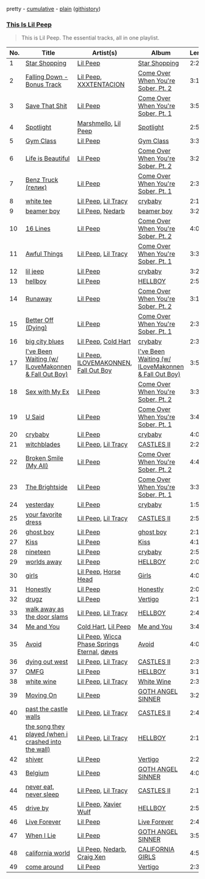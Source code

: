 pretty - [cumulative](/playlists/cumulative/This%20Is%20Lil%20Peep.md) - [plain](/playlists/plain/37i9dQZF1DZ06evO1kxsTC) ([githistory](https://github.githistory.xyz/tg-z/spotify-playlist-archive/blob/main/playlists/plain/37i9dQZF1DZ06evO1kxsTC))

### [This Is Lil Peep](https://open.spotify.com/playlist/37i9dQZF1DZ06evO1kxsTC)

> This is Lil Peep. The essential tracks, all in one playlist.

| No. | Title | Artist(s) | Album | Length |
|---|---|---|---|---|
| 1 | [Star Shopping](https://open.spotify.com/track/30bqVoKjX479ab90a8Pafp) | [Lil Peep](https://open.spotify.com/artist/2kCcBybjl3SAtIcwdWpUe3) | [Star Shopping](https://open.spotify.com/album/1dEpGPZONvmwYlE2jDOWOM) | 2:22 |
| 2 | [Falling Down - Bonus Track](https://open.spotify.com/track/4jvjzW7Hm0yK4LvvE0Paz9) | [Lil Peep](https://open.spotify.com/artist/2kCcBybjl3SAtIcwdWpUe3), [XXXTENTACION](https://open.spotify.com/artist/15UsOTVnJzReFVN1VCnxy4) | [Come Over When You're Sober, Pt. 2](https://open.spotify.com/album/52JymrguPgkmmwLaWIusst) | 3:16 |
| 3 | [Save That Shit](https://open.spotify.com/track/0S0vWvyZ6Rc79TXkWxT9QA) | [Lil Peep](https://open.spotify.com/artist/2kCcBybjl3SAtIcwdWpUe3) | [Come Over When You're Sober, Pt. 1](https://open.spotify.com/album/33TJ52PuwenGmysJrwMGCe) | 3:51 |
| 4 | [Spotlight](https://open.spotify.com/track/6VrCmhRBFnuGKmtNfk4jDs) | [Marshmello](https://open.spotify.com/artist/64KEffDW9EtZ1y2vBYgq8T), [Lil Peep](https://open.spotify.com/artist/2kCcBybjl3SAtIcwdWpUe3) | [Spotlight](https://open.spotify.com/album/2oQFjuVpdWJWfjRXIKUKCn) | 2:57 |
| 5 | [Gym Class](https://open.spotify.com/track/08AJ0xQv5LRZsvXf1Jkr2y) | [Lil Peep](https://open.spotify.com/artist/2kCcBybjl3SAtIcwdWpUe3) | [Gym Class](https://open.spotify.com/album/7x2DtmX7i1KTiZ5v0rUoeH) | 3:37 |
| 6 | [Life is Beautiful](https://open.spotify.com/track/5rYpwP1dHWGVMrSZbTmt3e) | [Lil Peep](https://open.spotify.com/artist/2kCcBybjl3SAtIcwdWpUe3) | [Come Over When You're Sober, Pt. 2](https://open.spotify.com/album/52JymrguPgkmmwLaWIusst) | 3:27 |
| 7 | [Benz Truck (гелик)](https://open.spotify.com/track/3kBD2xHIqKWXjLAGidDTSz) | [Lil Peep](https://open.spotify.com/artist/2kCcBybjl3SAtIcwdWpUe3) | [Come Over When You're Sober, Pt. 1](https://open.spotify.com/album/33TJ52PuwenGmysJrwMGCe) | 2:39 |
| 8 | [white tee](https://open.spotify.com/track/6KjkgYu4mjsMVYy4aCzyw6) | [Lil Peep](https://open.spotify.com/artist/2kCcBybjl3SAtIcwdWpUe3), [Lil Tracy](https://open.spotify.com/artist/5g63iWaMJ2UrkZMkCC8dMi) | [crybaby](https://open.spotify.com/album/6ay4qFjg5VgZFqJmiGcIIm) | 2:12 |
| 9 | [beamer boy](https://open.spotify.com/track/7hf89cT5FEmLV5E9fjrjG7) | [Lil Peep](https://open.spotify.com/artist/2kCcBybjl3SAtIcwdWpUe3), [Nedarb](https://open.spotify.com/artist/1VKWlHqcqwmU9CGKkJR09R) | [beamer boy](https://open.spotify.com/album/69nnJOr40uKMOFvB1sSKLp) | 3:23 |
| 10 | [16 Lines](https://open.spotify.com/track/6akBF8JWM8lrpqejdwIfYI) | [Lil Peep](https://open.spotify.com/artist/2kCcBybjl3SAtIcwdWpUe3) | [Come Over When You're Sober, Pt. 2](https://open.spotify.com/album/52JymrguPgkmmwLaWIusst) | 4:04 |
| 11 | [Awful Things](https://open.spotify.com/track/7Hr2XoaGpIMKbNXCZDZ3le) | [Lil Peep](https://open.spotify.com/artist/2kCcBybjl3SAtIcwdWpUe3), [Lil Tracy](https://open.spotify.com/artist/5g63iWaMJ2UrkZMkCC8dMi) | [Come Over When You're Sober, Pt. 1](https://open.spotify.com/album/33TJ52PuwenGmysJrwMGCe) | 3:34 |
| 12 | [lil jeep](https://open.spotify.com/track/5OXPfNGyUDTMOSaGhbAvOr) | [Lil Peep](https://open.spotify.com/artist/2kCcBybjl3SAtIcwdWpUe3) | [crybaby](https://open.spotify.com/album/6ay4qFjg5VgZFqJmiGcIIm) | 3:23 |
| 13 | [hellboy](https://open.spotify.com/track/2YGHCHkWTbtCUTjL0LUXtx) | [Lil Peep](https://open.spotify.com/artist/2kCcBybjl3SAtIcwdWpUe3) | [HELLBOY](https://open.spotify.com/album/3PGFdp8MUJ25eJjUl0O58X) | 2:57 |
| 14 | [Runaway](https://open.spotify.com/track/1FBi1YWCAxlRmfuUbMINqO) | [Lil Peep](https://open.spotify.com/artist/2kCcBybjl3SAtIcwdWpUe3) | [Come Over When You're Sober, Pt. 2](https://open.spotify.com/album/52JymrguPgkmmwLaWIusst) | 3:12 |
| 15 | [Better Off (Dying)](https://open.spotify.com/track/1tlrTC3x7viJ1U30oOFGdF) | [Lil Peep](https://open.spotify.com/artist/2kCcBybjl3SAtIcwdWpUe3) | [Come Over When You're Sober, Pt. 1](https://open.spotify.com/album/33TJ52PuwenGmysJrwMGCe) | 2:34 |
| 16 | [big city blues](https://open.spotify.com/track/1IX9zu7Ciqf1k48IyPLruN) | [Lil Peep](https://open.spotify.com/artist/2kCcBybjl3SAtIcwdWpUe3), [Cold Hart](https://open.spotify.com/artist/1fsCfvdiomqjKJFR6xI8e4) | [crybaby](https://open.spotify.com/album/6ay4qFjg5VgZFqJmiGcIIm) | 2:35 |
| 17 | [I've Been Waiting (w/ ILoveMakonnen & Fall Out Boy)](https://open.spotify.com/track/2v5JTeM6hSmi5wWy7jiwrI) | [Lil Peep](https://open.spotify.com/artist/2kCcBybjl3SAtIcwdWpUe3), [ILOVEMAKONNEN](https://open.spotify.com/artist/3aGFCoR8xGN6DKwvdzeSja), [Fall Out Boy](https://open.spotify.com/artist/4UXqAaa6dQYAk18Lv7PEgX) | [I've Been Waiting (w/ ILoveMakonnen & Fall Out Boy)](https://open.spotify.com/album/4BQUTZlR3OMrBorJo1ahoY) | 3:53 |
| 18 | [Sex with My Ex](https://open.spotify.com/track/0H1Had94fszD13qsFsP1U5) | [Lil Peep](https://open.spotify.com/artist/2kCcBybjl3SAtIcwdWpUe3) | [Come Over When You're Sober, Pt. 2](https://open.spotify.com/album/52JymrguPgkmmwLaWIusst) | 3:33 |
| 19 | [U Said](https://open.spotify.com/track/3F42FHouOY59SnSsyD2TAX) | [Lil Peep](https://open.spotify.com/artist/2kCcBybjl3SAtIcwdWpUe3) | [Come Over When You're Sober, Pt. 1](https://open.spotify.com/album/33TJ52PuwenGmysJrwMGCe) | 3:44 |
| 20 | [crybaby](https://open.spotify.com/track/6w1k5KDajzJSqPJzMYsQhA) | [Lil Peep](https://open.spotify.com/artist/2kCcBybjl3SAtIcwdWpUe3) | [crybaby](https://open.spotify.com/album/6ay4qFjg5VgZFqJmiGcIIm) | 4:07 |
| 21 | [witchblades](https://open.spotify.com/track/5GLW3IBX8Nhsup4bBLyGxa) | [Lil Peep](https://open.spotify.com/artist/2kCcBybjl3SAtIcwdWpUe3), [Lil Tracy](https://open.spotify.com/artist/5g63iWaMJ2UrkZMkCC8dMi) | [CASTLES II](https://open.spotify.com/album/4PBXjrqtjZmYtt37kB7px5) | 2:29 |
| 22 | [Broken Smile (My All)](https://open.spotify.com/track/1BCBBO8VUEFOb6RBct4XDp) | [Lil Peep](https://open.spotify.com/artist/2kCcBybjl3SAtIcwdWpUe3) | [Come Over When You're Sober, Pt. 2](https://open.spotify.com/album/52JymrguPgkmmwLaWIusst) | 4:40 |
| 23 | [The Brightside](https://open.spotify.com/track/4DbnKBddcHUHbYpidc36AT) | [Lil Peep](https://open.spotify.com/artist/2kCcBybjl3SAtIcwdWpUe3) | [Come Over When You're Sober, Pt. 1](https://open.spotify.com/album/33TJ52PuwenGmysJrwMGCe) | 3:36 |
| 24 | [yesterday](https://open.spotify.com/track/1oZX407PWkU5ETtmRy3zL8) | [Lil Peep](https://open.spotify.com/artist/2kCcBybjl3SAtIcwdWpUe3) | [crybaby](https://open.spotify.com/album/6ay4qFjg5VgZFqJmiGcIIm) | 1:52 |
| 25 | [your favorite dress](https://open.spotify.com/track/1i5VGJwl7gFw0hQP4dVDgK) | [Lil Peep](https://open.spotify.com/artist/2kCcBybjl3SAtIcwdWpUe3), [Lil Tracy](https://open.spotify.com/artist/5g63iWaMJ2UrkZMkCC8dMi) | [CASTLES II](https://open.spotify.com/album/4PBXjrqtjZmYtt37kB7px5) | 2:57 |
| 26 | [ghost boy](https://open.spotify.com/track/19LvG1Uqsk9KyRRYhLC8Ib) | [Lil Peep](https://open.spotify.com/artist/2kCcBybjl3SAtIcwdWpUe3) | [ghost boy](https://open.spotify.com/album/3Dj0FGMTvrHnxr4iajMDpK) | 2:10 |
| 27 | [Kiss](https://open.spotify.com/track/4J3FltfCktHfD9iPCneDGy) | [Lil Peep](https://open.spotify.com/artist/2kCcBybjl3SAtIcwdWpUe3) | [Kiss](https://open.spotify.com/album/0l6H93Pb31M3f5O1Q2bTGQ) | 4:10 |
| 28 | [nineteen](https://open.spotify.com/track/03XjE0nqkkQvktjlRXmsV6) | [Lil Peep](https://open.spotify.com/artist/2kCcBybjl3SAtIcwdWpUe3) | [crybaby](https://open.spotify.com/album/6ay4qFjg5VgZFqJmiGcIIm) | 2:57 |
| 29 | [worlds away](https://open.spotify.com/track/2JfV8E7wsD7eVY5wr69teC) | [Lil Peep](https://open.spotify.com/artist/2kCcBybjl3SAtIcwdWpUe3) | [HELLBOY](https://open.spotify.com/album/3PGFdp8MUJ25eJjUl0O58X) | 2:06 |
| 30 | [girls](https://open.spotify.com/track/6Z1KNUrW7f6oo97w8BNom7) | [Lil Peep](https://open.spotify.com/artist/2kCcBybjl3SAtIcwdWpUe3), [Horse Head](https://open.spotify.com/artist/0LBfcXnrLErD1afLyzB2xA) | [Girls](https://open.spotify.com/album/5pCeiX9Lt49piaapX5l8RH) | 4:00 |
| 31 | [Honestly](https://open.spotify.com/track/6pVVLXvKIzcOBj7uvoqU9g) | [Lil Peep](https://open.spotify.com/artist/2kCcBybjl3SAtIcwdWpUe3) | [Honestly](https://open.spotify.com/album/5fAaY4BwcPHRSg3TEcAFg4) | 2:08 |
| 32 | [drugz](https://open.spotify.com/track/3aWX8DMLmQCOGx6cHMPr6V) | [Lil Peep](https://open.spotify.com/artist/2kCcBybjl3SAtIcwdWpUe3) | [Vertigo](https://open.spotify.com/album/7LtyHC1cjcnVQTYWSgFddT) | 2:19 |
| 33 | [walk away as the door slams](https://open.spotify.com/track/5vJMWciCIDG0R5gLZLF8DC) | [Lil Peep](https://open.spotify.com/artist/2kCcBybjl3SAtIcwdWpUe3), [Lil Tracy](https://open.spotify.com/artist/5g63iWaMJ2UrkZMkCC8dMi) | [HELLBOY](https://open.spotify.com/album/3PGFdp8MUJ25eJjUl0O58X) | 2:40 |
| 34 | [Me and You](https://open.spotify.com/track/3f1ChZHm6v4KdUaEW5y5qd) | [Cold Hart](https://open.spotify.com/artist/1fsCfvdiomqjKJFR6xI8e4), [Lil Peep](https://open.spotify.com/artist/2kCcBybjl3SAtIcwdWpUe3) | [Me and You](https://open.spotify.com/album/4M2UFUU2fSUeD3fn3jxIvd) | 3:44 |
| 35 | [Avoid](https://open.spotify.com/track/1Cx37RLHtu6ZWA0W1uGkai) | [Lil Peep](https://open.spotify.com/artist/2kCcBybjl3SAtIcwdWpUe3), [Wicca Phase Springs Eternal](https://open.spotify.com/artist/70AkqfU43ou9hFxJZTDt7A), [døves](https://open.spotify.com/artist/7MdYtdLOSFdHTFfM4TU2bf) | [Avoid](https://open.spotify.com/album/7yTL4lZGyGBv8VVT9FNR35) | 4:00 |
| 36 | [dying out west](https://open.spotify.com/track/4HOpXqs8bTeQRXJG8IwvKt) | [Lil Peep](https://open.spotify.com/artist/2kCcBybjl3SAtIcwdWpUe3), [Lil Tracy](https://open.spotify.com/artist/5g63iWaMJ2UrkZMkCC8dMi) | [CASTLES II](https://open.spotify.com/album/4PBXjrqtjZmYtt37kB7px5) | 2:32 |
| 37 | [OMFG](https://open.spotify.com/track/0EPLdgfGTsdcf7ygd8ChoZ) | [Lil Peep](https://open.spotify.com/artist/2kCcBybjl3SAtIcwdWpUe3) | [HELLBOY](https://open.spotify.com/album/3PGFdp8MUJ25eJjUl0O58X) | 3:17 |
| 38 | [white wine](https://open.spotify.com/track/3Q241k92c1I5sqKbdw6Ujb) | [Lil Peep](https://open.spotify.com/artist/2kCcBybjl3SAtIcwdWpUe3), [Lil Tracy](https://open.spotify.com/artist/5g63iWaMJ2UrkZMkCC8dMi) | [White Wine](https://open.spotify.com/album/31ytJD8mpNnjpZ0XhBWJf3) | 2:36 |
| 39 | [Moving On](https://open.spotify.com/track/1mo6pWcIXljy3y1Kju5JWG) | [Lil Peep](https://open.spotify.com/artist/2kCcBybjl3SAtIcwdWpUe3) | [GOTH ANGEL SINNER](https://open.spotify.com/album/2MjV1lZHkrNuPiyOOwJBTf) | 3:23 |
| 40 | [past the castle walls](https://open.spotify.com/track/78nGj0nbBLDWnzSwWU2jOh) | [Lil Peep](https://open.spotify.com/artist/2kCcBybjl3SAtIcwdWpUe3), [Lil Tracy](https://open.spotify.com/artist/5g63iWaMJ2UrkZMkCC8dMi) | [CASTLES II](https://open.spotify.com/album/4PBXjrqtjZmYtt37kB7px5) | 2:49 |
| 41 | [the song they played (when i crashed into the wall)](https://open.spotify.com/track/2D27mEHstGhdGONAhcEU6q) | [Lil Peep](https://open.spotify.com/artist/2kCcBybjl3SAtIcwdWpUe3), [Lil Tracy](https://open.spotify.com/artist/5g63iWaMJ2UrkZMkCC8dMi) | [HELLBOY](https://open.spotify.com/album/3PGFdp8MUJ25eJjUl0O58X) | 2:15 |
| 42 | [shiver](https://open.spotify.com/track/3wv7UJioPys5AWFnaNFf2J) | [Lil Peep](https://open.spotify.com/artist/2kCcBybjl3SAtIcwdWpUe3) | [Vertigo](https://open.spotify.com/album/7LtyHC1cjcnVQTYWSgFddT) | 2:22 |
| 43 | [Belgium](https://open.spotify.com/track/0kvcPiQRHpwC55CmI9CUzr) | [Lil Peep](https://open.spotify.com/artist/2kCcBybjl3SAtIcwdWpUe3) | [GOTH ANGEL SINNER](https://open.spotify.com/album/2MjV1lZHkrNuPiyOOwJBTf) | 4:00 |
| 44 | [never eat, never sleep](https://open.spotify.com/track/40wRIah3CuZCHyMhL1G9az) | [Lil Peep](https://open.spotify.com/artist/2kCcBybjl3SAtIcwdWpUe3), [Lil Tracy](https://open.spotify.com/artist/5g63iWaMJ2UrkZMkCC8dMi) | [CASTLES II](https://open.spotify.com/album/4PBXjrqtjZmYtt37kB7px5) | 2:18 |
| 45 | [drive by](https://open.spotify.com/track/0AAPdx9ewxMxetyBYqwcfL) | [Lil Peep](https://open.spotify.com/artist/2kCcBybjl3SAtIcwdWpUe3), [Xavier Wulf](https://open.spotify.com/artist/3uo0ix4Y67XHVWBhXXIY1S) | [HELLBOY](https://open.spotify.com/album/3PGFdp8MUJ25eJjUl0O58X) | 2:55 |
| 46 | [Live Forever](https://open.spotify.com/track/7h0tZTAllk7yNgcKStPk7f) | [Lil Peep](https://open.spotify.com/artist/2kCcBybjl3SAtIcwdWpUe3) | [Live Forever](https://open.spotify.com/album/4Q1oNuYWjMo6hWDHWC6lZ2) | 2:40 |
| 47 | [When I Lie](https://open.spotify.com/track/7CS41pvRBhejuFs4m5nwtr) | [Lil Peep](https://open.spotify.com/artist/2kCcBybjl3SAtIcwdWpUe3) | [GOTH ANGEL SINNER](https://open.spotify.com/album/2MjV1lZHkrNuPiyOOwJBTf) | 3:57 |
| 48 | [california world](https://open.spotify.com/track/7kjYPapOatvPuqPuMn4TgM) | [Lil Peep](https://open.spotify.com/artist/2kCcBybjl3SAtIcwdWpUe3), [Nedarb](https://open.spotify.com/artist/1VKWlHqcqwmU9CGKkJR09R), [Craig Xen](https://open.spotify.com/artist/5bCwYvvFvWOEXtO9W7p0Iv) | [CALIFORNIA GIRLS](https://open.spotify.com/album/4W0UHmB35BRaSp8gge7x73) | 4:51 |
| 49 | [come around](https://open.spotify.com/track/7jCDN5v2UatH95VrzUzZer) | [Lil Peep](https://open.spotify.com/artist/2kCcBybjl3SAtIcwdWpUe3) | [Vertigo](https://open.spotify.com/album/7LtyHC1cjcnVQTYWSgFddT) | 2:39 |